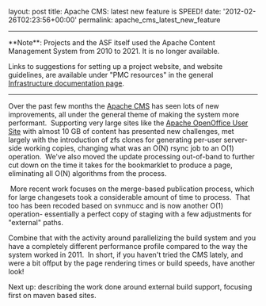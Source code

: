 
layout: post
title: Apache CMS: latest new feature is SPEED!
date: '2012-02-26T02:23:56+00:00'
permalink: apache_cms_latest_new_feature

<hr/>
**Note**: Projects and the ASF itself used the Apache Content Management System from 2010 to 2021. It is no longer available.

Links to suggestions for setting up a project website, and website guidelines, are available under "PMC resources" in the general <a href="https://infra.apache.org/doc.html" target="_blank">Infrastructure documentation page</a>.
<hr/>
<p>Over the past few months the&nbsp;<a href="http://www.apache.org/dev/cms">Apache CMS</a> has seen lots of new improvements, all under the general theme of making the system more performant.&nbsp; Supporting very large sites like the <a href="http://www.openoffice.org/">Apache OpenOffice User Site</a> with almost 10 GB of content has presented new challenges, met largely with the introduction of zfs clones for generating per-user server-side working copies, changing what was an O(N) rsync job to an O(1) operation.&nbsp; We've also moved the update processing out-of-band to further cut down on the time it takes for the bookmarklet to produce a page, eliminating all O(N) algorithms from the process.</p> 
  <p>&nbsp;More recent work focuses on the merge-based publication process, which for large changesets took a considerable amount of time to process.&nbsp; That too has been recoded based on svnmucc and is now another O(1) operation- essentially a perfect copy of staging with a few adjustments for &quot;external&quot; paths.</p> 
  <p>Combine that with the activity around parallelizing the build system and you have a completely different performance profile compared to the way the system worked in 2011.&nbsp; In short, if you haven't tried the CMS lately, and were a bit offput by the page rendering times or build speeds, have another look! <br /></p> 
  <p> </p> 
  <p>Next up: describing the work done around external build support, focusing first on maven based sites.<br /></p> 
  <p><br /></p>
